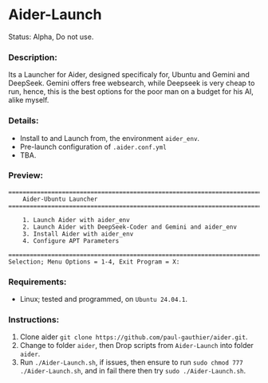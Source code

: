 # Aider-Launch
Status: Alpha, Do not use.

### Description:
Its a Launcher for Aider, designed specificaly for, Ubuntu and Gemini and DeepSeek. Gemini offers free websearch, while Deepseek is very cheap to run, hence, this is the best options for the poor man on a budget for his AI, alike myself.

### Details:
- Install to and Launch from, the environment `aider_env`.
- Pre-launch configuration of `.aider.conf.yml`
- TBA.

### Preview:
```
================================================================================
    Aider-Ubuntu Launcher
================================================================================

    1. Launch Aider with aider_env
    2. Launch Aider with DeepSeek-Coder and Gemini and aider_env
    3. Install Aider with aider_env
    4. Configure APT Parameters

================================================================================
Selection; Menu Options = 1-4, Exit Program = X:

```

### Requirements:
- Linux; tested and programmed, on `Ubuntu 24.04.1`.

### Instructions:
1. Clone aider `git clone https://github.com/paul-gauthier/aider.git`.
2. Change to folder `aider`, then Drop scripts from `Aider-Launch` into folder `aider`.
3. Run `./Aider-Launch.sh`, if issues, then ensure to run `sudo chmod 777 ./Aider-Launch.sh`, and in fail there then try `sudo ./Aider-Launch.sh`.  
